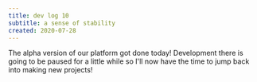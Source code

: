 ```yaml
---
title: dev log 10
subtitle: a sense of stability
created: 2020-07-28
---
```


The alpha version of our platform got done today! Development there is going to be paused for a little while so I'll now have the time to jump back into making new projects!
